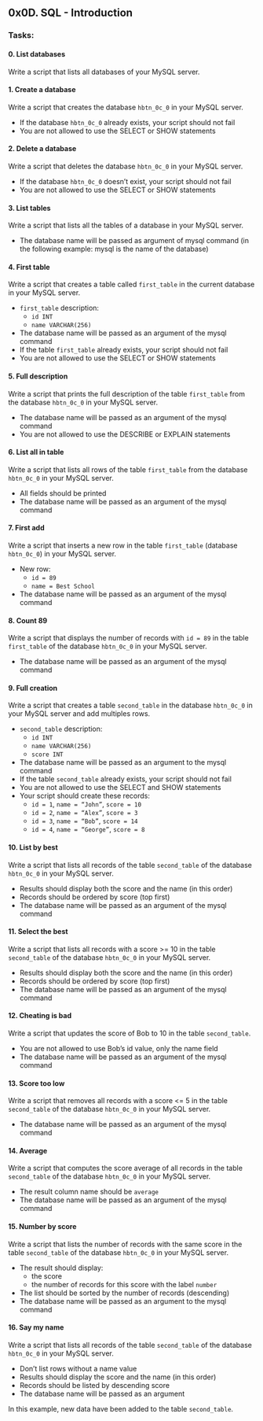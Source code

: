 ## 0x0D. SQL - Introduction

### Tasks:

#### 0. List databases

Write a script that lists all databases of your MySQL server.

#### 1. Create a database

Write a script that creates the database `hbtn_0c_0` in your MySQL server.

- If the database `hbtn_0c_0` already exists, your script should not fail
- You are not allowed to use the SELECT or SHOW statements

#### 2. Delete a database

Write a script that deletes the database `hbtn_0c_0` in your MySQL server.

- If the database `hbtn_0c_0` doesn’t exist, your script should not fail
- You are not allowed to use the SELECT or SHOW statements

#### 3. List tables

Write a script that lists all the tables of a database in your MySQL server.

- The database name will be passed as argument of mysql command (in the following example: mysql is the name of the database)

#### 4. First table

Write a script that creates a table called `first_table` in the current database in your MySQL server.

- `first_table` description:
  - `id INT`
  - `name VARCHAR(256)`
- The database name will be passed as an argument of the mysql command
- If the table `first_table` already exists, your script should not fail
- You are not allowed to use the SELECT or SHOW statements

#### 5. Full description

Write a script that prints the full description of the table `first_table` from the database `hbtn_0c_0` in your MySQL server.

- The database name will be passed as an argument of the mysql command
- You are not allowed to use the DESCRIBE or EXPLAIN statements

#### 6. List all in table

Write a script that lists all rows of the table `first_table` from the database `hbtn_0c_0` in your MySQL server.

- All fields should be printed
- The database name will be passed as an argument of the mysql command

#### 7. First add

Write a script that inserts a new row in the table `first_table` (database `hbtn_0c_0`) in your MySQL server.

- New row:
  - `id = 89`
  - `name = Best School`
- The database name will be passed as an argument of the mysql command

#### 8. Count 89

Write a script that displays the number of records with `id = 89` in the table `first_table` of the database `hbtn_0c_0` in your MySQL server.

- The database name will be passed as an argument of the mysql command

#### 9. Full creation

Write a script that creates a table `second_table` in the database `hbtn_0c_0` in your MySQL server and add multiples rows.

- `second_table` description:
  - `id INT`
  - `name VARCHAR(256)`
  - `score INT`
- The database name will be passed as an argument to the mysql command
- If the table `second_table` already exists, your script should not fail
- You are not allowed to use the SELECT and SHOW statements
- Your script should create these records:
  - `id = 1`, `name = “John”`, `score = 10`
  - `id = 2`, `name = “Alex”`, `score = 3`
  - `id = 3`, `name = “Bob”`, `score = 14`
  - `id = 4`, `name = “George”`, `score = 8`

#### 10. List by best

Write a script that lists all records of the table `second_table` of the database `hbtn_0c_0` in your MySQL server.

- Results should display both the score and the name (in this order)
- Records should be ordered by score (top first)
- The database name will be passed as an argument of the mysql command

#### 11. Select the best

Write a script that lists all records with a score >= 10 in the table `second_table` of the database `hbtn_0c_0` in your MySQL server.

- Results should display both the score and the name (in this order)
- Records should be ordered by score (top first)
- The database name will be passed as an argument of the mysql command

#### 12. Cheating is bad

Write a script that updates the score of Bob to 10 in the table `second_table`.

- You are not allowed to use Bob’s id value, only the name field
- The database name will be passed as an argument of the mysql command

#### 13. Score too low

Write a script that removes all records with a score <= 5 in the table `second_table` of the database `hbtn_0c_0` in your MySQL server.

- The database name will be passed as an argument of the mysql command

#### 14. Average

Write a script that computes the score average of all records in the table `second_table` of the database `hbtn_0c_0` in your MySQL server.

- The result column name should be `average`
- The database name will be passed as an argument of the mysql command

#### 15. Number by score

Write a script that lists the number of records with the same score in the table `second_table` of the database `hbtn_0c_0` in your MySQL server.

- The result should display:
  - the score
  - the number of records for this score with the label `number`
- The list should be sorted by the number of records (descending)
- The database name will be passed as an argument to the mysql command

#### 16. Say my name

Write a script that lists all records of the table `second_table` of the database `hbtn_0c_0` in your MySQL server.

- Don’t list rows without a name value
- Results should display the score and the name (in this order)
- Records should be listed by descending score
- The database name will be passed as an argument

In this example, new data have been added to the table `second_table`.
